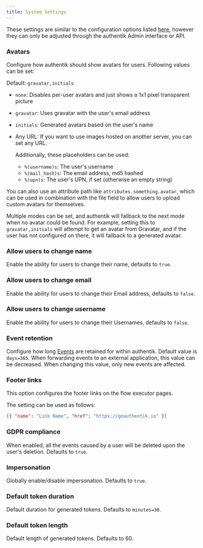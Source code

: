 ```yaml
---
title: System Settings
---
```

These settings are similar to the configuration options listed [here](../installation/configuration.mdx), however they can only be adjusted through the authentik Admin interface or API.

### Avatars

Configure how authentik should show avatars for users. Following values can be set:

Default: `gravatar,initials`

-   `none`: Disables per-user avatars and just shows a 1x1 pixel transparent picture
-   `gravatar`: Uses gravatar with the user's email address
-   `initials`: Generated avatars based on the user's name
-   Any URL: If you want to use images hosted on another server, you can set any URL.

    Additionally, these placeholders can be used:

    -   `%(username)s`: The user's username
    -   `%(mail_hash)s`: The email address, md5 hashed
    -   `%(upn)s`: The user's UPN, if set (otherwise an empty string)

You can also use an attribute path like `attributes.something.avatar`, which can be used in combination with the file field to allow users to upload custom avatars for themselves.

Multiple modes can be set, and authentik will fallback to the next mode when no avatar could be found. For example, setting this to `gravatar,initials` will attempt to get an avatar from Gravatar, and if the user has not configured on there, it will fallback to a generated avatar.

### Allow users to change name

Enable the ability for users to change their name, defaults to `true`.

### Allow users to change email

Enable the ability for users to change their Email address, defaults to `false`.

### Allow users to change username

Enable the ability for users to change their Usernames, defaults to `false`.

### Event retention

Configure how long [Events](../events/index.md) are retained for within authentik. Default value is `days=365`. When forwarding events to an external application, this value can be decreased. When changing this value, only new events are affected.

### Footer links

This option configures the footer links on the flow executor pages.

The setting can be used as follows:

```json
[{ "name": "Link Name", "href": "https://goauthentik.io" }]
```

### GDPR compliance

When enabled, all the events caused by a user will be deleted upon the user's deletion. Defaults to `true`.

### Impersonation

Globally enable/disable impersonation. Defaults to `true`.

### Default token duration

Default duration for generated tokens. Defaults to `minutes=30`.

### Default token length

Default length of generated tokens. Defaults to 60.

